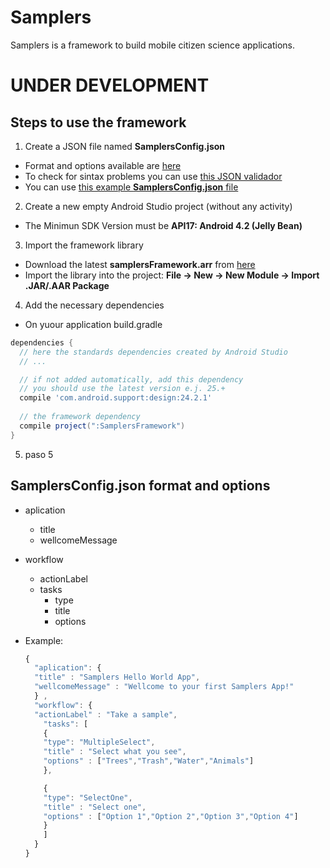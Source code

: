 # Samplers
Samplers is a framework to build mobile citizen science applications.

# UNDER DEVELOPMENT

## Steps to use the framework
1. Create a JSON file named **SamplersConfig.json**
  - Format and options available are [here](./#samplersconfigjson-format-and-options)
  - To check for sintax problems you can use [this JSON validador](https://jsonformatter.curiousconcept.com/)
  - You can use [this example **SamplersConfig.json** file](https://github.com/cientopolis/samplers)
  
2. Create a new empty Android Studio project (without any activity)
  - The Minimun SDK Version must be **API17: Android 4.2 (Jelly Bean)** 

3. Import the framework library
  - Download the latest **samplersFramework.arr** from [here](https://github.com/cientopolis/samplers)
  - Import the library into the project: **File -> New -> New Module -> Import .JAR/.AAR Package**

4. Add the necessary dependencies
  - On yuour application build.gradle
  ```gradle
  dependencies {
    // here the standards dependencies created by Android Studio
    // ...

    // if not added automatically, add this dependency 
    // you should use the latest version e.j. 25.+
    compile 'com.android.support:design:24.2.1' 
    
    // the framework dependency
    compile project(":SamplersFramework")
  }
  ```

5. paso 5

## SamplersConfig.json format and options
- aplication
  - title
  - wellcomeMessage
  
- workflow
  - actionLabel
  - tasks
      - type
      - title
      - options
      
  
- Example:
  ```javascript
  {
    "aplication": {
    "title" : "Samplers Hello World App",
    "wellcomeMessage" : "Wellcome to your first Samplers App!"
    } ,
    "workflow": {
    "actionLabel" : "Take a sample",
      "tasks": [
      {
      "type": "MultipleSelect",
      "title" : "Select what you see",
      "options" : ["Trees","Trash","Water","Animals"]
      },

      {
      "type": "SelectOne",
      "title" : "Select one",
      "options" : ["Option 1","Option 2","Option 3","Option 4"]
      }
      ]
    }
  }
  ```
